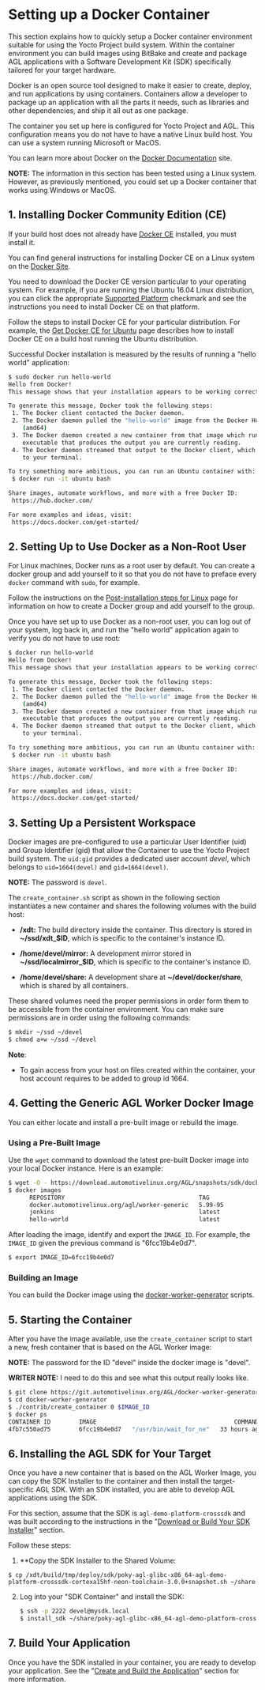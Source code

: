 # Setting up a Docker Container

This section explains how to quickly setup a Docker container environment
suitable for using the Yocto Project build system.
Within the container environment you can build images using BitBake
and create and package AGL applications with a Software Development
Kit (SDK) specifically tailored for your target hardware.

Docker is an open source tool designed to make it easier to create, deploy,
and run applications by using containers.
Containers allow a developer to package up an application with all
the parts it needs, such as libraries and other dependencies, and ship
it all out as one package.

The container you set up here is configured for Yocto Project and AGL.
This configuration means you do not have to have a native Linux build
host.
You can use a system running Microsoft or MacOS.

You can learn more about Docker on the
[Docker Documentation](https://docs.docker.com/) site.

**NOTE:** The information in this section has been tested using a Linux
system.
However, as previously mentioned, you could set up a Docker container
that works using Windows or MacOS.

## 1. Installing Docker Community Edition (CE)

If your build host does not already have
[Docker CE](https://docs.docker.com/install/) installed, you must install it.

You can find general instructions for installing Docker CE on a Linux system
on the [Docker Site](https://docs.docker.com/engine/installation/linux/).

You need to download the Docker CE version particular to your operating system.
For example, if you are running the Ubuntu 16.04 Linux distribution, you can
click the appropriate
[Supported Platform](https://docs.docker.com/install/#supported-platforms) checkmark
and see the instructions you need to install Docker CE on that platform.

Follow the steps to install Docker CE for your particular distribution.
For example, the
[Get Docker CE for Ubuntu](https://docs.docker.com/install/linux/docker-ce/ubuntu/)
page describes how to install Docker CE on a build host running the Ubuntu
distribution.

Successful Docker installation is measured by the results of running a "hello world"
application:

```bash
$ sudo docker run hello-world
Hello from Docker!
This message shows that your installation appears to be working correctly.

To generate this message, Docker took the following steps:
 1. The Docker client contacted the Docker daemon.
 2. The Docker daemon pulled the "hello-world" image from the Docker Hub.
    (amd64)
 3. The Docker daemon created a new container from that image which runs the
    executable that produces the output you are currently reading.
 4. The Docker daemon streamed that output to the Docker client, which sent it
    to your terminal.

To try something more ambitious, you can run an Ubuntu container with:
 $ docker run -it ubuntu bash

Share images, automate workflows, and more with a free Docker ID:
 https://hub.docker.com/

For more examples and ideas, visit:
 https://docs.docker.com/get-started/
```

## 2. Setting Up to Use Docker as a Non-Root User

For Linux machines, Docker runs as a root user by default.
You can create a docker group and add yourself to it so that you do not
have to preface every `docker` command with `sudo`, for example.

Follow the instructions on the
[Post-installation steps for Linux](https://docs.docker.com/install/linux/linux-postinstall/)
page for information on how to create a Docker group and add yourself to the group.

Once you have set up to use Docker as a non-root user, you can log out of your
system, log back in, and run the "hello world" application again to verify you
do not have to use root:

```bash
$ docker run hello-world
Hello from Docker!
This message shows that your installation appears to be working correctly.

To generate this message, Docker took the following steps:
 1. The Docker client contacted the Docker daemon.
 2. The Docker daemon pulled the "hello-world" image from the Docker Hub.
    (amd64)
 3. The Docker daemon created a new container from that image which runs the
    executable that produces the output you are currently reading.
 4. The Docker daemon streamed that output to the Docker client, which sent it
    to your terminal.

To try something more ambitious, you can run an Ubuntu container with:
 $ docker run -it ubuntu bash

Share images, automate workflows, and more with a free Docker ID:
 https://hub.docker.com/

For more examples and ideas, visit:
 https://docs.docker.com/get-started/
```

## 3. Setting Up a Persistent Workspace

Docker images are pre-configured to use a particular User Identifier (uid) and
Group Identifier (gid) that allow the Container to use the Yocto Project
build system.
The `uid:gid` provides a dedicated user account *devel*,
which belongs to `uid=1664(devel)` and `gid=1664(devel)`.

**NOTE:** The password is `devel`.

The `create_container.sh` script as shown in the following
section instantiates a new container and shares the following
volumes with the build host:

* **/xdt:**
  The build directory inside the container.
  This directory is stored in **~/ssd/xdt_$ID**, which is specific to
  the container's instance ID.

* **/home/devel/mirror:**
  A development mirror stored in **~/ssd/localmirror_$ID**,
  which is specific to the container's instance ID.

* **/home/devel/share:**
  A development share at **~/devel/docker/share**, which is shared
  by all containers.

These shared volumes need the proper permissions in order form them
to be accessible from the container environment.
You can make sure permissions are in order using the following commands:

```bash
$ mkdir ~/ssd ~/devel
$ chmod a+w ~/ssd ~/devel
```

**Note**:

* To gain access from your host on files created within the container, your
   host account requires to be added to group id 1664.

## 4. Getting the Generic AGL Worker Docker Image

You can either locate and install a pre-built image or rebuild the image.

### Using a Pre-Built Image

Use the `wget` command to download the latest pre-built Docker image
into your local Docker instance.
Here is an example:

```bash
$ wget -O - https://download.automotivelinux.org/AGL/snapshots/sdk/docker/docker_agl_worker-latest.tar.xz | docker load
$ docker images
      REPOSITORY                                      TAG                 IMAGE ID            CREATED             SIZE
      docker.automotivelinux.org/agl/worker-generic   5.99-95             6fcc19b4e0d7        2 weeks ago         1.56GB
      jenkins                                         latest              55720d63e328        5 weeks ago         711.9 MB
      hello-world                                     latest              c54a2cc56cbb        5 months ago        1.848 kB
```

After loading the image, identify and export the `IMAGE_ID`.
For example, the `IMAGE_ID` given the previous command is "6fcc19b4e0d7".

```bash
$ export IMAGE_ID=6fcc19b4e0d7
```

### Building an Image

You can build the Docker image using the
[docker-worker-generator](https://git.automotivelinux.org/AGL/docker-worker-generator/)
scripts.

## 5. Starting the Container

After you have the image available, use the
`create_container` script to start a new, fresh container that is
based on the AGL Worker image:

**NOTE:**
The password for the ID "devel" inside the docker image is "devel".

**WRITER NOTE:** I need to do this and see what this output really looks like.

```bash
$ git clone https://git.automotivelinux.org/AGL/docker-worker-generator
$ cd docker-worker-generator
$ ./contrib/create_container 0 $IMAGE_ID
$ docker ps
CONTAINER ID        IMAGE                                       COMMAND                  CREATED             STATUS              PORTS                                                                                        NAMES
4fb7c550ad75        6fcc19b4e0d7   "/usr/bin/wait_for_ne"   33 hours ago        Up 33 hours         0.0.0.0:2222->22/tcp, 0.0.0.0:69->69/udp, 0.0.0.0:8000->8000/tcp, 0.0.0.0:10809->10809/tcp   agl-worker-odin-0-sdx
```

## 6. Installing the AGL SDK for Your Target

Once you have a new container that is based on the AGL Worker Image, you
can copy the SDK Installer to the container and then install
the target-specific AGL SDK.
With an SDK installed, you are able to develop AGL applications
using the SDK.

For this section, assume that the SDK is `agl-demo-platform-crosssdk` and was built
according to the instructions in the
"[Download or Build Your SDK Installer](./app-workflow-sdk.html)"
section.

Follow these steps:

1. **Copy the SDK Installer to the Shared Volume:

<!--

This is part of the example from the original file.
It shows building out the SDK from a container.

For example, we could have built the SDK from another worker container listening with SSH on port 2223:

```bash
create_container 1;
ssh -p 2223 devel@mybuilder.local;
... [ prepare build environment ] ...
bitbake agl-demo-platform-crosssdk;
... [ build happens in /xdt/build ] ...
```
-->

   ```
   $ cp /xdt/build/tmp/deploy/sdk/poky-agl-glibc-x86_64-agl-demo-platform-crosssdk-cortexa15hf-neon-toolchain-3.0.0+snapshot.sh ~/share
   ```

2. Log into your "SDK Container" and install the SDK:

   ```bash
   $ ssh -p 2222 devel@mysdk.local
   $ install_sdk ~/share/poky-agl-glibc-x86_64-agl-demo-platform-crosssdk-cortexa15hf-neon-toolchain-3.0.0+snapshot.sh
   ```

## 7. Build Your Application

Once you have the SDK installed in your container, you are ready
to develop your application.
See the
"[Create and Build the Application](./app-workflow-build-app.html)"
section for more information.


<!--

This stuff is leftover from the original file.
It is pretty generic and I don't think we need to retain it.

First, you must source the SDK environment you wish to use (you MUST repeat this step each time you open a new shell):

```bash
source /xdt/sdk/environment-setup-<your_target>
```

You're then ready to go: get the sources, run the builds ...

```bash
git clone <your repo for your app>;
cd <your app>;
cmake; make; make package;
```

-->

